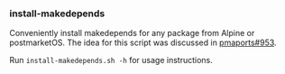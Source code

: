 ### install-makedepends

Conveniently install makedepends for any package from Alpine or postmarketOS.
The idea for this script was discussed in
[pmaports#953](https://gitlab.com/postmarketOS/pmaports/-/issues/953).

Run `install-makedepends.sh -h` for usage instructions.
